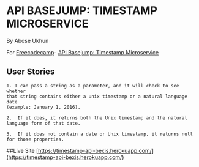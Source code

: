 # API BASEJUMP: TIMESTAMP MICROSERVICE

By Abose Ukhun

For [Freecodecamp](https://www.freecodecamp.com/)- [API Basejump: Timestamp Microservice](https://www.freecodecamp.com/challenges/timestamp-microservice)

## User Stories
    1. I can pass a string as a parameter, and it will check to see whether 
    that string contains either a unix timestamp or a natural language date
    (example: January 1, 2016).
    
    2.  If it does, it returns both the Unix timestamp and the natural
    language form of that date.
    
    3.  If it does not contain a date or Unix timestamp, it returns null 
    for those properties.
    
##Live Site
    [https://timestamp-api-bexis.herokuapp.com/](https://timestamp-api-bexis.herokuapp.com/)